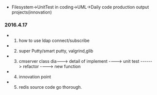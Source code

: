 
* Filesystem->UnitTest in coding->UML->Daily code production output projects(innovation)

### 2016.4.17  
* 1. how to use ldap connect/subscribe
* 2. super Putty/smart putty, valgrind,glib
* 3. cmserver class dia---> detail of implement ----> unit test ------> refactor ----> new function
* 4. innovation point
* 5. redis source code go thorough.
